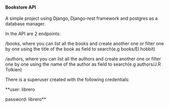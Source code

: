 #### **Bookstore API**

A simple project using Django, Django-rest framework and postgres as a database manager.

In the API are 2 endpoints:

/books, where you can list all the books and create another one or
filter one by one using the title of the book as field to search(e.g books/El hobbit)

/authors, where you can list all the authors and create another one or
filter one by one using the name of the author as field to search(e.g authors/J.R Tolkien)

There is a superuser created with the following credentials:

**user: librero

password: librero**